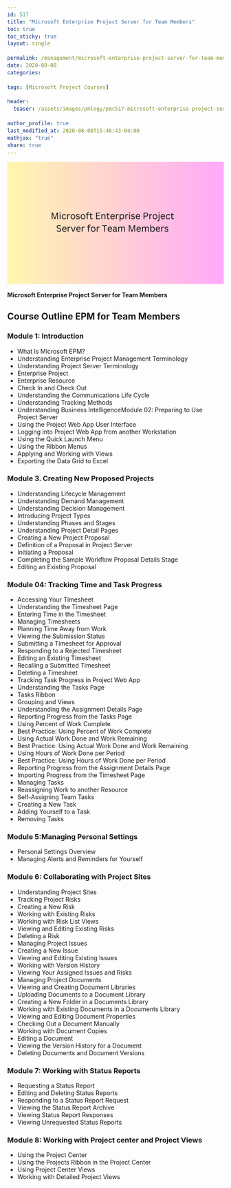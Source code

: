 ```yaml
---
id: 517    
title: "Microsoft Enterprise Project Server for Team Members"
toc: true
toc_sticky: true
layout: single

permalink: /management/microsoft-enterprise-project-server-for-team-members
date: 2020-08-08
categories:

tags: [Microsoft Project Courses]

header:
  teaser: /assets/images/pmlogy/pmc517-microsoft-enterprise-project-server-for-team-members.jpg

author_profile: true
last_modified_at: 2020-08-08T15:46:43-04:00
mathjax: "true"
share: true
---
```


![Microsoft Enterprise Project Server For Team Members](/assets/images/pmlogy/pmc517-microsoft-enterprise-project-server-for-team-members.jpg)

**Microsoft Enterprise Project Server for Team Members**

## Course Outline EPM for Team Members

### Module 1: Introduction

*   What Is Microsoft EPM?
*   Understanding Enterprise Project Management Terminology
*   Understanding Project Server Terminology
*   Enterprise Project
*   Enterprise Resource
*   Check In and Check Out
*   Understanding the Communications Life Cycle
*   Understanding Tracking Methods
*   Understanding Business IntelligenceModule 02: Preparing to Use Project Server
*   Using the Project Web App User Interface
*   Logging into Project Web App from another Workstation
*   Using the Quick Launch Menu
*   Using the Ribbon Menus
*   Applying and Working with Views
*   Exporting the Data Grid to Excel

### Module 3. Creating New Proposed Projects

*   Understanding Lifecycle Management
*   Understanding Demand Management
*   Understanding Decision Management
*   Introducing Project Types
*   Understanding Phases and Stages
*   Understanding Project Detail Pages
*   Creating a New Project Proposal
*   Definition of a Proposal in Project Server
*   Initiating a Proposal
*   Completing the Sample Workflow Proposal Details Stage
*   Editing an Existing Proposal

### Module 04: Tracking Time and Task Progress

*   Accessing Your Timesheet
*   Understanding the Timesheet Page
*   Entering Time in the Timesheet
*   Managing Timesheets
*   Planning Time Away from Work
*   Viewing the Submission Status
*   Submitting a Timesheet for Approval
*   Responding to a Rejected Timesheet
*   Editing an Existing Timesheet
*   Recalling a Submitted Timesheet
*   Deleting a Timesheet
*   Tracking Task Progress in Project Web App
*   Understanding the Tasks Page
*   Tasks Ribbon
*   Grouping and Views
*   Understanding the Assignment Details Page
*   Reporting Progress from the Tasks Page
*   Using Percent of Work Complete
*   Best Practice: Using Percent of Work Complete
*   Using Actual Work Done and Work Remaining
*   Best Practice: Using Actual Work Done and Work Remaining
*   Using Hours of Work Done per Period
*   Best Practice: Using Hours of Work Done per Period
*   Reporting Progress from the Assignment Details Page
*   Importing Progress from the Timesheet Page
*   Managing Tasks
*   Reassigning Work to another Resource
*   Self-Assigning Team Tasks
*   Creating a New Task
*   Adding Yourself to a Task
*   Removing Tasks

### Module 5:Managing Personal Settings

*   Personal Settings Overview
*   Managing Alerts and Reminders for Yourself

### Module 6: Collaborating with Project Sites

*   Understanding Project Sites
*   Tracking Project Risks
*   Creating a New Risk
*   Working with Existing Risks
*   Working with Risk List Views
*   Viewing and Editing Existing Risks
*   Deleting a Risk
*   Managing Project Issues
*   Creating a New Issue
*   Viewing and Editing Existing Issues
*   Working with Version History
*   Viewing Your Assigned Issues and Risks
*   Managing Project Documents
*   Viewing and Creating Document Libraries
*   Uploading Documents to a Document Library
*   Creating a New Folder in a Documents Library
*   Working with Existing Documents in a Documents Library
*   Viewing and Editing Document Properties
*   Checking Out a Document Manually
*   Working with Document Copies
*   Editing a Document
*   Viewing the Version History for a Document
*   Deleting Documents and Document Versions

### Module 7: Working with Status Reports

*   Requesting a Status Report
*   Editing and Deleting Status Reports
*   Responding to a Status Report Request
*   Viewing the Status Report Archive
*   Viewing Status Report Responses
*   Viewing Unrequested Status Reports

### Module 8: Working with Project center and Project Views

*   Using the Project Center
*   Using the Projects Ribbon in the Project Center
*   Using Project Center Views
*   Working with Detailed Project Views
